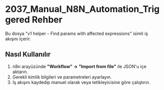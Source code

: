 # 2037_Manual_N8N_Automation_Triggered Rehber

Bu dosya "v1 helper - Find params with affected expressions" isimli iş akışını içerir.

## Nasıl Kullanılır
1. n8n arayüzünde **"Workflow" → "Import from file"** ile JSON'u içe aktarın.
2. Gerekli kimlik bilgileri ve parametreleri ayarlayın.
3. İş akışını kaydedip manuel olarak veya tetikleyicisine göre çalıştırın.
